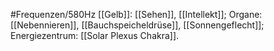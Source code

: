 #Frequenzen/580Hz
[[Gelb]]: [[Sehen]], [[Intellekt]]; Organe: [[Nebennieren]], [[Bauchspeicheldrüse]], [[Sonnengeflecht]]; Energiezentrum: [[Solar Plexus Chakra]].